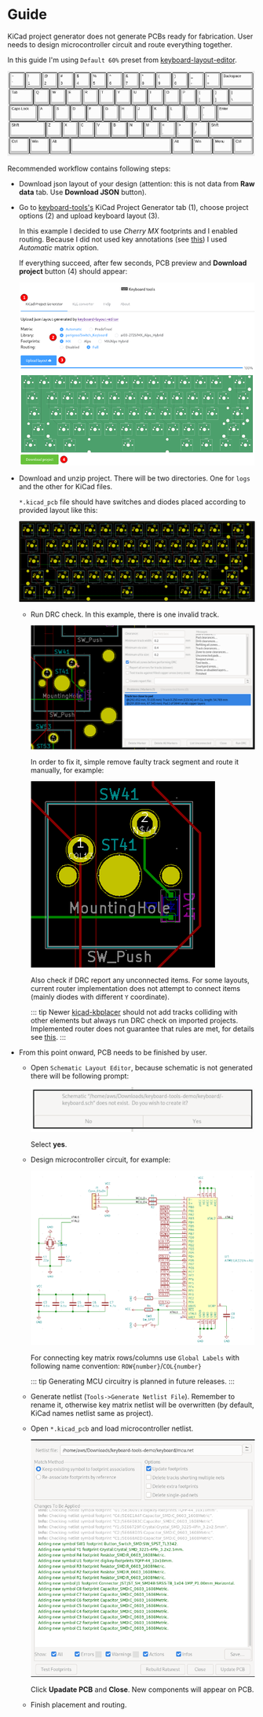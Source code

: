 # Guide

KiCad project generator does not generate PCBs ready for fabrication.
User needs to design microcontroller circuit and route everything together.

In this guide I'm using `Default 60%` preset from
[keyboard-layout-editor](http://keyboard-layout-editor.com).

![pcb](./assets/guide/layout60.png)

Recommended workflow contains following steps:

- Download json layout of your design (attention: this is not data
  from **Raw data** tab. Use **Download JSON** button).

- Go to [keyboard-tools's](http://keyboard-tools.xyz/) KiCad Project Generator
  tab (1), choose project options (2) and upload keyboard layout (3).

  In this example I decided to use *Cherry MX* footprints and I enabled
  routing. Because I did not used key annotations (see
  [this](features#matrix-position-assignment)) I used *Automatic* matrix option.

  If everything succeed, after few seconds, PCB preview and
  **Download project** button (4) should appear:

  ![frontend](./assets/guide/frontend.png)

- Download and unzip project. There will be two directories. One for `logs`
  and the other for KiCad files.

  `*.kicad_pcb` file should have switches and diodes placed according
  to provided layout like this:

  ![pcb](./assets/guide/pcb.png)

  - Run DRC check. In this example, there is one invalid track.

    ![pcb](./assets/guide/drc-result.png)

    In order to fix it, simple remove faulty track segment and route it manually,
    for example:

    ![pcb](./assets/guide/drc-fix.png)

    Also check if DRC report any unconnected items. For some layouts,
    current router implementation does not attempt to connect items (mainly diodes
    with different `Y` coordinate).

    ::: tip
    Newer [kicad-kbplacer](https://github.com/adamws/kicad-kbplacer) should not add
    tracks colliding with other elements but always run DRC check on imported projects.
    Implemented router does not guarantee that rules are met, for details see [this](features#routing).
    :::

- From this point onward, PCB needs to be finished by user.
  - Open `Schematic Layout Editor`, because schematic is not generated there
    will be following prompt:

    ![prompt](./assets/guide/prompt.png)

    Select **yes**.

  - Design microcontroller circuit, for example:

    ![uc-circuit](./assets/guide/uc-circuit.png)

    For connecting key matrix rows/columns use `Global Labels` with following
    name convention: `ROW{number}`/`COL{number}`

    ::: tip
    Generating MCU circuitry is planned in future releases.
    :::

  - Generate netlist (`Tools->Generate Netlist File`). Remember to rename it,
    otherwise key matrix netlist will be overwritten (by default, KiCad names
    netlist same as project).

  - Open `*.kicad_pcb` and load microcontroller netlist.

    ![load-netlist](./assets/guide/load-netlist.png)

    Click **Upadate PCB** and **Close**. New components will appear on PCB.

  - Finish placement and routing.
